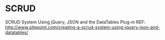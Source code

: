 # SCRUD
SCRUD System Using jQuery, JSON and the DataTables Plug-in
REF: http://www.sitepoint.com/creating-a-scrud-system-using-jquery-json-and-datatables/
